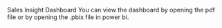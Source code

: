 Sales Insight Dashboard
You can view the dashboard by opening the pdf file or by opening the .pbix file in power bi.
